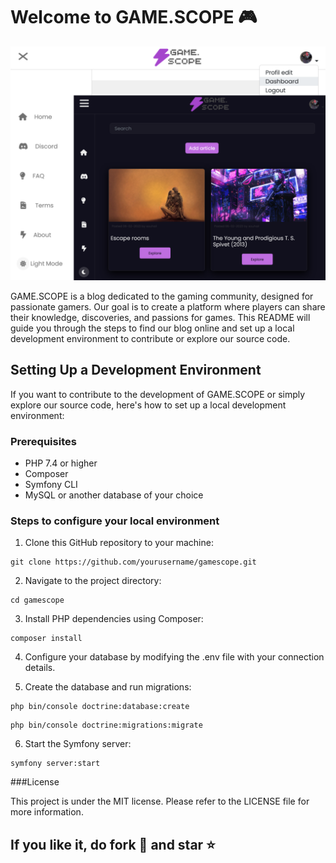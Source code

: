 # Welcome to GAME.SCOPE 🎮

![GAME.SCOPE TEMPLATE](assets/images/game.scope-project.png)

GAME.SCOPE is a blog dedicated to the gaming community, designed for passionate gamers. Our goal is to create a platform where players can share their knowledge, discoveries, and passions for games. This README will guide you through the steps to find our blog online and set up a local development environment to contribute or explore our source code.


## Setting Up a Development Environment

If you want to contribute to the development of GAME.SCOPE or simply explore our source code, here's how to set up a local development environment:

### Prerequisites

- PHP 7.4 or higher
- Composer
- Symfony CLI
- MySQL or another database of your choice

### Steps to configure your local environment

1. Clone this GitHub repository to your machine:
 ```
 git clone https://github.com/yourusername/gamescope.git
 ```

2. Navigate to the project directory:
```
cd gamescope
```
3. Install PHP dependencies using Composer:
```
composer install
```
4. Configure your database by modifying the .env file with your connection details.

5. Create the database and run migrations:
 ```
php bin/console doctrine:database:create
```
```
php bin/console doctrine:migrations:migrate
```
6. Start the Symfony server:

```
symfony server:start
 ```
###License

This project is under the MIT license. Please refer to the LICENSE file for more information.

## If you like it, do fork 🍴 and star ⭐
